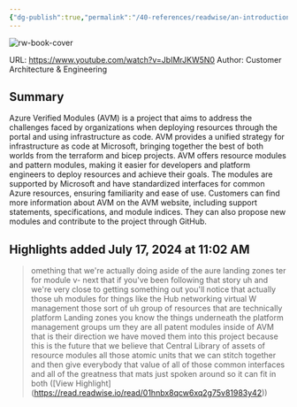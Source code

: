```yaml
---
{"dg-publish":true,"permalink":"/40-references/readwise/an-introduction-to-azure-verified-modules/","tags":["rw/articles"]}
---
```


![rw-book-cover](https://i.ytimg.com/vi/JbIMrJKW5N0/hqdefault.jpg?sqp=-oaymwEjCNACELwBSFryq4qpAxUIARUAAAAAGAElAADIQj0AgKJDeAE=&rs=AOn4CLD0tjmFVZA2t1XOUGis8S5B2uZk9g)
  
URL: https://www.youtube.com/watch?v=JbIMrJKW5N0
Author: Customer Architecture & Engineering

## Summary

Azure Verified Modules (AVM) is a project that aims to address the challenges faced by organizations when deploying resources through the portal and using infrastructure as code. AVM provides a unified strategy for infrastructure as code at Microsoft, bringing together the best of both worlds from the terraform and bicep projects. AVM offers resource modules and pattern modules, making it easier for developers and platform engineers to deploy resources and achieve their goals. The modules are supported by Microsoft and have standardized interfaces for common Azure resources, ensuring familiarity and ease of use. Customers can find more information about AVM on the AVM website, including support statements, specifications, and module indices. They can also propose new modules and contribute to the project through GitHub.

## Highlights added July 17, 2024 at 11:02 AM
>omething that we're actually doing aside of the aure landing zones ter for module v- next that if you've been following that story uh and we're very close to getting something out you'll notice that actually those uh modules for things like the Hub networking virtual W management those sort of uh group of resources that are technically platform Landing zones you know the things underneath the platform management groups um they are all patent modules inside of AVM that is their
>direction we have moved them into this project because this is the future that we believe that Central Library of assets of resource modules all those atomic units that we can stitch together and then give everybody that value of all of those common interfaces and all of the greatness that mats just spoken around so it can fit in both ([View Highlight] (https://read.readwise.io/read/01hnbx8qcw6xq2g75v81983y42))


